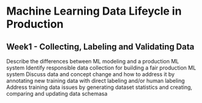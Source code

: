 # Machine Learning Data Lifeycle in Production


## Week1 - Collecting, Labeling and Validating Data
Describe the differences between ML modeling and a production ML system
Identify responsible data collection for building a fair production ML system
Discuss data and concept change and how to address it by annotating new training data with direct labeling and/or human labeling
Address training data issues by generating dataset statistics and creating, comparing and updating data schemasa


